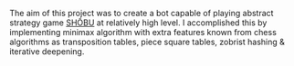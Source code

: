 The aim of this project was to create a bot capable of playing abstract strategy game [SHŌBU](https://boardgamegeek.com/boardgame/272380/shobu) at relatively high level. I accomplished this by implementing minimax algorithm with extra  features known from chess algorithms as transposition tables, piece square tables, zobrist hashing & iterative deepening.
